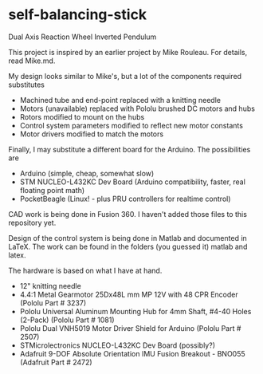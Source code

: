 # self-balancing-stick
Dual Axis Reaction Wheel Inverted Pendulum

This project is inspired by an earlier project by Mike Rouleau.  For details, read Mike.md.

My design looks similar to Mike's, but a lot of the components required substitutes
* Machined tube and end-point replaced with a knitting needle
* Motors (unavailable) replaced with Pololu brushed DC motors and hubs
* Rotors modified to mount on the hubs
* Control system parameters modified to reflect new motor constants
* Motor drivers modified to match the motors

Finally, I may substitute a different board for the Arduino.  The possibilities are
* Arduino (simple, cheap, somewhat slow)
* STM NUCLEO-L432KC Dev Board (Arduino compatibility, faster, real floating point math)
* PocketBeagle (Linux! - plus PRU controllers for realtime control)


CAD work is being done in Fusion 360.  I haven't added those files to this repository yet.

Design of the control system is being done in Matlab and documented in LaTeX.  The
work can be found in the folders (you guessed it) matlab and latex.

The hardware is based on what I have at hand.  
* 12" knitting needle
* 4.4:1 Metal Gearmotor 25Dx48L mm MP 12V with 48 CPR Encoder (Pololu Part # 3237)
* Pololu Universal Aluminum Mounting Hub for 4mm Shaft, #4-40 Holes (2-Pack) (Pololu Part # 1081)
* Pololu Dual VNH5019 Motor Driver Shield for Arduino (Pololu Part # 2507)
* STMicrolectronics NUCLEO-L432KC Dev Board (possibly?)
* Adafruit 9-DOF Absolute Orientation IMU Fusion Breakout - BNO055 (Adafruit Part # 2472)
